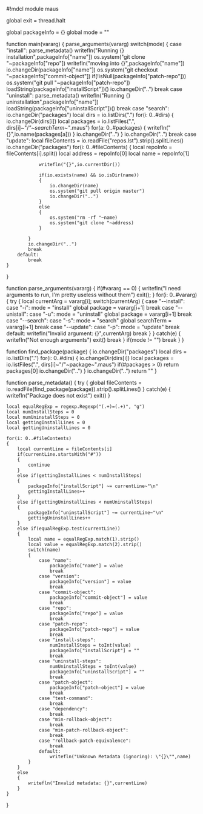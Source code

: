 #!mdcl
module maus

global exit = thread.halt

global packageInfo = {}
global mode = ""

function main(vararg)
{
	parse_arguments(vararg)
	switch(mode)
	{ 
		case "install":
			parse_metadata()
			writefln("Running {} installation",packageInfo["name"])
			os.system("git clone "~packageInfo["repo"])
			writefln("moving into {}",packageInfo["name"])
			io.changeDir(packageInfo["name"])
			os.system("git checkout "~packageInfo["commit-object"])
			if(!isNull(packageInfo["patch-repo"]))
				os.system("git pull "~packageInfo["patch-repo"])
			loadString(packageInfo["installScript"])()
			io.changeDir("..")
			break
		case "uninstall":
			parse_metadata()
			writefln("Running {} uninstallation",packageInfo["name"])
			loadString(packageInfo["uninstallScript"])()
			break
		case "search":
			io.changeDir("packages")
			local dirs = io.listDirs(".")
			for(i: 0..#dirs)
			{
				io.changeDir(dirs[i])
				local packages = io.listFiles(".", dirs[i]~"/*"~searchTerm~"*.maus")
				for(a: 0..#packages)
				{
						writefln("{}",io.name(packages[a]))
				}
				io.changeDir("..")
			}
			io.changeDir("..")
			break
		case "update":
			local fileContents = io.readFile("repos.lst").strip().splitLines()
			io.changeDir("packages")
			for(i: 0..#fileContents)
			{
				local repoInfo = fileContents[i].split()
				local address = repoInfo[0]
				local name = repoInfo[1]

				writefln("{}",io.currentDir())

				if(io.exists(name) && io.isDir(name))
				{
					io.changeDir(name)
					os.system("git pull origin master")
					io.changeDir("..")
				}
				else
				{
					os.system("rm -rf "~name)
					os.system("git clone "~address)
				}
				
			}
			io.changeDir("..")
			break
		default:
			break
	}
}

function parse_arguments(vararg)
{
	if(#vararg == 0)
	{
		writefln("I need arguments to run, I'm pretty useless without them")
		exit();
	}
	for(i: 0..#vararg)
	{
		try
		{
			local currentArg = vararg[i];
			switch(currentArg)
			{
				case "--install":
				case "-i":
					mode = "install"
					global package = vararg[i+1]
					break
				case "--unistall":
				case "-u":
					mode = "uninstall"
					global package = vararg[i+1]
					break
				case "--search":
				case "-s":
					mode = "search"
					global searchTerm = vararg[i+1]
					break
				case "--update":
				case "-p":
					mode = "update"
					break
				default:
					writefln("Invalid argument: {}",currentArg)
					break
			}
		}
		catch(e)
		{
			writefln("Not enough arguments")
			exit()
			break
		}
		if(mode != "")
			break
	}
}

function find_package(package)
{
	io.changeDir("packages")
	local dirs = io.listDirs(".")
	for(i: 0..#dirs)
	{
		io.changeDir(dirs[i])
		local packages = io.listFiles(".", dirs[i]~"/"~package~".maus")
		if(#packages > 0)
			return packages[0]
		io.changeDir("..")
	}
	io.changeDir("..")
	return ""
}

function parse_metadata()
{
	try
	{
		global fileContents = io.readFile(find_package(package)).strip().splitLines()
	}
	catch(e)
	{
		writefln("Package does not exist")
		exit()
	}

	local equalRegExp = regexp.Regexp("(.+)=(.+)", "g")
	local numInstallSteps = 0
	local numUninstallSteps = 0
	local gettingInstallLines = 0
	local gettingUninstallLines = 0
	
	for(i: 0..#fileContents)
	{
		local currentLine = fileContents[i]
		if(currentLine.startsWith("#"))
		{
			continue
		}
		else if(gettingInstallLines < numInstallSteps)
		{
			packageInfo["installScript"] ~= currentLine~"\n"
			gettingInstallLines++
		}
		else if(gettingUninstallLines < numUninstallSteps)
		{
			packageInfo["uninstallScript"] ~= currentLine~"\n"
			gettingUninstallLines++
		}
		else if(equalRegExp.test(currentLine))
		{
			local name = equalRegExp.match(1).strip()
			local value = equalRegExp.match(2).strip()
			switch(name)
			{
				case "name":
					packageInfo["name"] = value
					break
				case "version":
					packageInfo["version"] = value
					break
				case "commit-object":
					packageInfo["commit-object"] = value
					break
				case "repo":
					packageInfo["repo"] = value
					break
				case "patch-repo":
					packageInfo["patch-repo"] = value
					break
				case "install-steps":
					numInstallSteps = toInt(value)
					packageInfo["installScript"] = ""
					break
				case "uninstall-steps":
					numUninstallSteps = toInt(value)
					packageInfo["uninstallScript"] = ""
					break
				case "patch-object":
					packageInfo["patch-object"] = value
					break
				case "test-command":
					break
				case "dependency":
					break
				case "min-rollback-object":
					break
				case "min-patch-rollback-object":
					break
				case "rollback-patch-equivalence":
					break
				default:
					writefln("Unknown Metadata (ignoring): \"{}\"",name)
			}
		}
		else
		{
			writefln("Invalid metadata: {}",currentLine)
		}
	}
}

